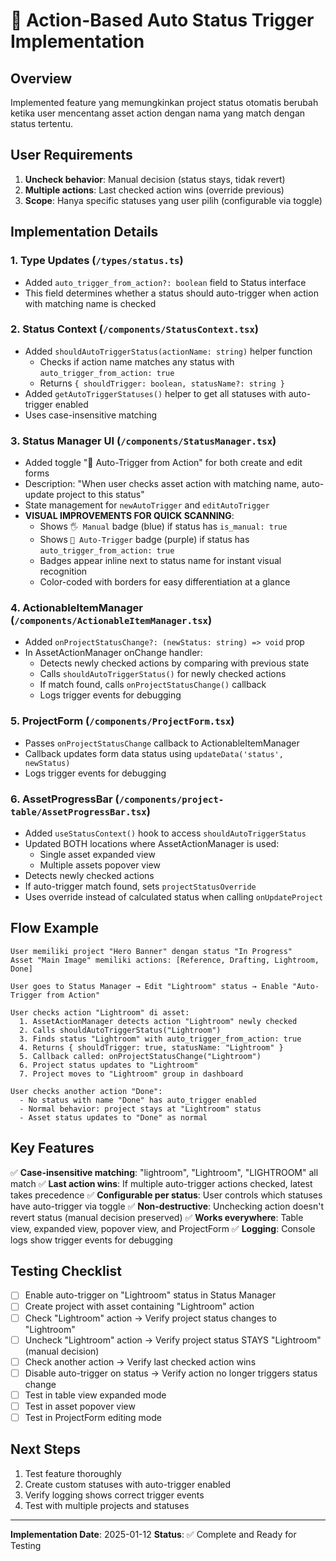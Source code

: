 # 🎯 Action-Based Auto Status Trigger Implementation

## Overview
Implemented feature yang memungkinkan project status otomatis berubah ketika user mencentang asset action dengan nama yang match dengan status tertentu.

## User Requirements
1. **Uncheck behavior**: Manual decision (status stays, tidak revert)
2. **Multiple actions**: Last checked action wins (override previous)
3. **Scope**: Hanya specific statuses yang user pilih (configurable via toggle)

## Implementation Details

### 1. Type Updates (`/types/status.ts`)
- Added `auto_trigger_from_action?: boolean` field to Status interface
- This field determines whether a status should auto-trigger when action with matching name is checked

### 2. Status Context (`/components/StatusContext.tsx`)
- Added `shouldAutoTriggerStatus(actionName: string)` helper function
  - Checks if action name matches any status with `auto_trigger_from_action: true`
  - Returns `{ shouldTrigger: boolean, statusName?: string }`
- Added `getAutoTriggerStatuses()` helper to get all statuses with auto-trigger enabled
- Uses case-insensitive matching

### 3. Status Manager UI (`/components/StatusManager.tsx`)
- Added toggle "🎯 Auto-Trigger from Action" for both create and edit forms
- Description: "When user checks asset action with matching name, auto-update project to this status"
- State management for `newAutoTrigger` and `editAutoTrigger`
- **VISUAL IMPROVEMENTS FOR QUICK SCANNING**:
  - Shows `🖐️ Manual` badge (blue) if status has `is_manual: true`
  - Shows `🎯 Auto-Trigger` badge (purple) if status has `auto_trigger_from_action: true`
  - Badges appear inline next to status name for instant visual recognition
  - Color-coded with borders for easy differentiation at a glance

### 4. ActionableItemManager (`/components/ActionableItemManager.tsx`)
- Added `onProjectStatusChange?: (newStatus: string) => void` prop
- In AssetActionManager onChange handler:
  - Detects newly checked actions by comparing with previous state
  - Calls `shouldAutoTriggerStatus()` for newly checked actions
  - If match found, calls `onProjectStatusChange()` callback
  - Logs trigger events for debugging

### 5. ProjectForm (`/components/ProjectForm.tsx`)
- Passes `onProjectStatusChange` callback to ActionableItemManager
- Callback updates form data status using `updateData('status', newStatus)`
- Logs trigger events for debugging

### 6. AssetProgressBar (`/components/project-table/AssetProgressBar.tsx`)
- Added `useStatusContext()` hook to access `shouldAutoTriggerStatus`
- Updated BOTH locations where AssetActionManager is used:
  - Single asset expanded view
  - Multiple assets popover view
- Detects newly checked actions
- If auto-trigger match found, sets `projectStatusOverride`
- Uses override instead of calculated status when calling `onUpdateProject`

## Flow Example

```
User memiliki project "Hero Banner" dengan status "In Progress"
Asset "Main Image" memiliki actions: [Reference, Drafting, Lightroom, Done]

User goes to Status Manager → Edit "Lightroom" status → Enable "Auto-Trigger from Action"

User checks action "Lightroom" di asset:
  1. AssetActionManager detects action "Lightroom" newly checked
  2. Calls shouldAutoTriggerStatus("Lightroom")
  3. Finds status "Lightroom" with auto_trigger_from_action: true
  4. Returns { shouldTrigger: true, statusName: "Lightroom" }
  5. Callback called: onProjectStatusChange("Lightroom")
  6. Project status updates to "Lightroom"
  7. Project moves to "Lightroom" group in dashboard

User checks another action "Done":
  - No status with name "Done" has auto_trigger enabled
  - Normal behavior: project stays at "Lightroom" status
  - Asset status updates to "Done" as normal
```

## Key Features

✅ **Case-insensitive matching**: "lightroom", "Lightroom", "LIGHTROOM" all match
✅ **Last action wins**: If multiple auto-trigger actions checked, latest takes precedence
✅ **Configurable per status**: User controls which statuses have auto-trigger via toggle
✅ **Non-destructive**: Unchecking action doesn't revert status (manual decision preserved)
✅ **Works everywhere**: Table view, expanded view, popover view, and ProjectForm
✅ **Logging**: Console logs show trigger events for debugging

## Testing Checklist

- [ ] Enable auto-trigger on "Lightroom" status in Status Manager
- [ ] Create project with asset containing "Lightroom" action
- [ ] Check "Lightroom" action → Verify project status changes to "Lightroom"
- [ ] Uncheck "Lightroom" action → Verify project status STAYS "Lightroom" (manual decision)
- [ ] Check another action → Verify last checked action wins
- [ ] Disable auto-trigger on status → Verify action no longer triggers status change
- [ ] Test in table view expanded mode
- [ ] Test in asset popover view
- [ ] Test in ProjectForm editing mode

## Next Steps

1. Test feature thoroughly
2. Create custom statuses with auto-trigger enabled
3. Verify logging shows correct trigger events
4. Test with multiple projects and statuses

---
**Implementation Date**: 2025-01-12
**Status**: ✅ Complete and Ready for Testing
